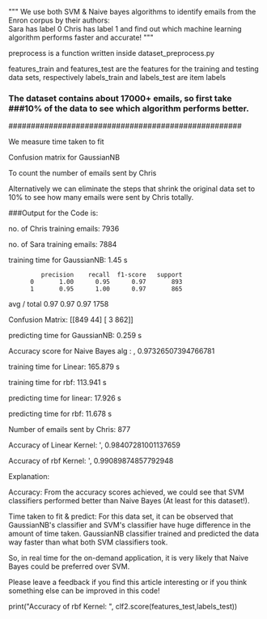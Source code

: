 """  We use both SVM & Naive bayes algorithms to identify emails from the Enron corpus by their authors:    
    Sara has label 0
    Chris has label 1
and find out which machine learning algorithm performs faster and accurate! 
"""
    
preprocess is a function written inside
dataset_preprocess.py

features_train and features_test are the features for the training
and testing data sets, respectively
labels_train and labels_test are item labels
 
 
### The dataset contains about 17000+ emails, so first take ###10% of the data to see which algorithm performs better.

####################################################

 
We measure time taken to fit

Confusion matrix for GaussianNB

To count the number of emails sent by Chris
 
Alternatively we can eliminate the steps that shrink the
original data set to
10% to see how many emails were
sent by Chris totally. 
 
###Output for the Code is:
 
no. of Chris training emails: 7936

no. of Sara training emails: 7884

training time for GaussianNB: 1.45 s
             
             precision    recall  f1-score   support
          0       1.00      0.95      0.97       893
          1       0.95      1.00      0.97       865
avg / total       0.97      0.97      0.97      1758



Confusion Matrix:
[[849  44]
 [  3 862]]

predicting time for GaussianNB: 0.259 s

Accuracy score for Naive Bayes alg : , 0.97326507394766781

training time for Linear: 165.879 s

training time for rbf:  113.941 s

predicting time for linear:  17.926 s

predicting time for rbf:  11.678 s

Number of emails sent by Chris: 877

Accuracy of Linear Kernel: ', 0.98407281001137659

Accuracy of rbf Kernel: ', 0.99089874857792948
 
Explanation:
 
Accuracy: From the accuracy scores achieved, we could see that SVM classifiers performed better than Naive Bayes (At least for this dataset!). 
 
Time taken to fit & predict: For this data set, it can be observed that GaussianNB's classifier and SVM's classifier have huge difference in the amount of time taken. GaussianNB classifier trained and predicted the data way faster than what both SVM classifiers took.
 
So, in real time for the on-demand application, it is very likely that Naive Bayes could be preferred over SVM.
 
Please leave a feedback if you find this article interesting or if you think something else can be improved in this code!
 
print("Accuracy of rbf Kernel: ", clf2.score(features_test,labels_test))

